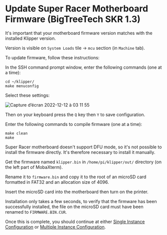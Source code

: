 # Update Super Racer Motherboard Firmware (BigTreeTech SKR 1.3)

It's important that your motherboard firmware version matches with the installed Klipper version.

Version is visible on `System Loads` tile -> `mcu` section (in `Machine` tab).

To update firmware, follow these instructions:

In the SSH command prompt window, enter the following commands (one at a time):

```
cd ~/klipper/
make menuconfig
```

Select these settings:

![Capture d’écran 2022-12-12 à 03 11 55](https://user-images.githubusercontent.com/12702322/206946211-00f0fc3f-19ae-4ea7-8c57-3304cf25803e.jpg)

Then on your keyboard press the `Q` key then `Y` to save configuration.

Enter the following commands to compile firmware (one at a time):

```
make clean
make
```

Super Racer motherboard doesn't support DFU mode, so it's not possible to install the firmware directly. It's therefore necessary to install it manually.

Get the firmware named `klipper.bin` in `/home/pi/klipper/out/` directory (on the left part of MobaXterm).

Rename it to `firmware.bin` and copy it to the root of an microSD card formatted in FAT32 and an allocation size of 4096.

Insert the microSD card into the motherboard then turn on the printer.

Installation only takes a few seconds, to verify that the firmware has been successfully installed, the file on the microSD card must have been renamed to `FIRMWARE.BIN.CUR`.

Once this is complete, you should continue at either [Single Instance Configuration](../../configuration/single-instance/configure.md) or [Multiple Instance Configuration](../../configuration/multiple-instances/configure.md).